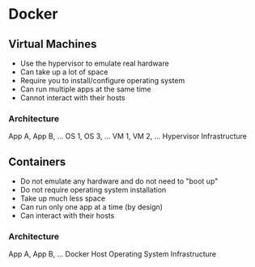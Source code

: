 # Docker

## Virtual Machines

* Use the hypervisor to emulate real hardware
* Can take up a lot of space
* Require you to install/configure operating system
* Can run multiple apps at the same time
* Cannot interact with their hosts

### Architecture

App A, App B, ...
OS 1, OS 3, ...
VM 1, VM 2, ...
Hypervisor
Infrastructure

## Containers

* Do not emulate any hardware and do not need to "boot up"
* Do not require operating system installation
* Take up much less space
* Can run only one app at a time (by design)
* Can interact with their hosts

### Architecture

App A, App B, ...
Docker
Host Operating System
Infrastructure